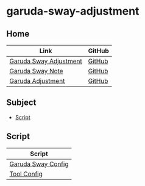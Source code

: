 

# garuda-sway-adjustment




## Home

| Link | GitHub |
| ---- | ------ |
| [Garuda Sway Adjustment](https://samwhelp.github.io/garuda-sway-adjustment/) | [GitHub](https://github.com/samwhelp/garuda-sway-adjustment) |
| [Garuda Sway Note](https://samwhelp.github.io/note-about-garuda-sway/) | [GitHub](https://github.com/samwhelp/note-about-garuda-sway) |
| [Garuda Adjustment](https://samwhelp.github.io/garuda-adjustment/) | [GitHub](https://github.com/samwhelp/garuda-adjustment) |




## Subject

* [Script](#script)




## Script

| Script |
| ---- |
| [Garuda Sway Config](https://github.com/samwhelp/garuda-sway-adjustment) |
| [Tool Config](https://github.com/samwhelp/garuda-adjustment/tree/main/prototype/main/tool-config/part) |

